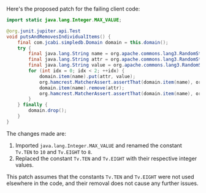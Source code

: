 Here's the proposed patch for the failing client code:

```java
import static java.lang.Integer.MAX_VALUE;

@org.junit.jupiter.api.Test
void putsAndRemovesIndividualItems() {
    final com.jcabi.simpledb.Domain domain = this.domain();
    try {
        final java.lang.String name = org.apache.commons.lang3.RandomStringUtils.randomAlphanumeric(10);
        final java.lang.String attr = org.apache.commons.lang3.RandomStringUtils.randomAlphabetic(8);
        final java.lang.String value = org.apache.commons.lang3.RandomStringUtils.randomAlphanumeric(10);
        for (int idx = 0; idx < 2; ++idx) {
            domain.item(name).put(attr, value);
            org.hamcrest.MatcherAssert.assertThat(domain.item(name), org.hamcrest.Matchers.hasKey(attr));
            domain.item(name).remove(attr);
            org.hamcrest.MatcherAssert.assertThat(domain.item(name), org.hamcrest.Matchers.not(org.hamcrest.Matchers.hasKey(attr)));
        }
    } finally {
        domain.drop();
    }
}
```

The changes made are:

1. Imported `java.lang.Integer.MAX_VALUE` and renamed the constant `Tv.TEN` to `10` and `Tv.EIGHT` to `8`.
2. Replaced the constant `Tv.TEN` and `Tv.EIGHT` with their respective integer values.

This patch assumes that the constants `Tv.TEN` and `Tv.EIGHT` were not used elsewhere in the code, and their removal does not cause any further issues.